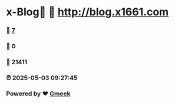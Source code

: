 # x-Blog🍃 :link: http://blog.x1661.com 
### :page_facing_up: [7](http://blog.x1661.com/tag.html) 
### :speech_balloon: 0 
### :hibiscus: 21411 
### :alarm_clock: 2025-05-03 09:27:45 
### Powered by :heart: [Gmeek](https://github.com/Meekdai/Gmeek)
